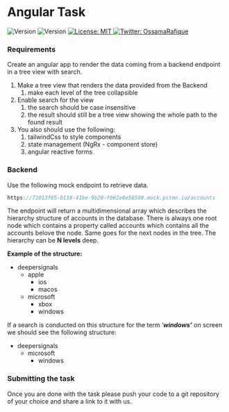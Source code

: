 # Angular Task

<p>
  <img alt="Version" src="https://img.shields.io/badge/version-1.0.0-blue.svg?cacheSeconds=2592000" />
    <img alt="Version" src="https://img.shields.io/badge/build-passing-brightgreen" />
  <a href="#" target="_blank">
    <img alt="License: MIT" src="https://img.shields.io/badge/License-MIT-yellow.svg" />
  </a>
  <a href="https://twitter.com/OssamaRafique" target="_blank">
    <img alt="Twitter: OssamaRafique" src="https://img.shields.io/twitter/follow/OssamaRafique.svg?style=social" />
  </a>
</p>

### Requirements

Create an angular app to render the data coming from a backend endpoint in a tree view with search.

1. Make a tree view that renders the data provided from the Backend
    1. make each level of the tree collapsible 
2. Enable search for the view
    1. the search should be case insensitive
    2. the result should still be a tree view showing the whole path to the found result
3. You also should use the following:
    1. tailwindCss to style components
    2. state management (NgRx - component store)
    3. angular reactive forms

### Backend

Use the following mock endpoint to retrieve data.

```jsx
https://71013f65-b118-41be-9b20-f062e0e58598.mock.pstmn.io/accounts
```

The endpoint will return a multidimensional array which describes the hierarchy structure of accounts in the database. There is always one root node which contains a property called accounts which contains all the accounts belove the node. Same goes for the next nodes in the tree. The hierarchy can be **N levels** deep.

**Example of the structure:**

- deepersignals
    - apple
        - ios
        - macos
    - microsoft
        - xbox
        - windows

If a search is conducted on this structure for the term ‘*********windows’********* on screen we should see the following structure:

- deepersignals
    - microsoft
        - windows

### Submitting the task

Once you are done with the task please push your code to a git repository of your choice and share a link to it with us.
